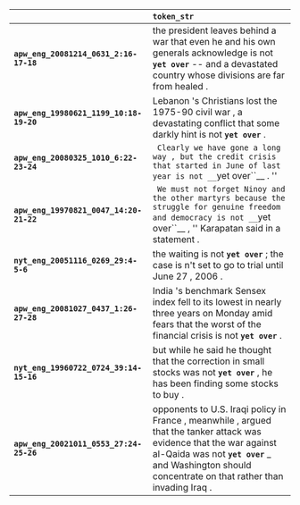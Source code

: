 |                                         | `token_str`                                                                                                                                                                                                                      |
|:----------------------------------------|:---------------------------------------------------------------------------------------------------------------------------------------------------------------------------------------------------------------------------------|
| **`apw_eng_20081214_0631_2:16-17-18`**  | the president leaves behind a war that even he and his own generals acknowledge is not __``yet over``__ -- and a devastated country whose divisions are far from healed .                                                        |
| **`apw_eng_19980621_1199_10:18-19-20`** | Lebanon 's Christians lost the 1975-90 civil war , a devastating conflict that some darkly hint is not __``yet over``__ .                                                                                                        |
| **`apw_eng_20080325_1010_6:22-23-24`**  | `` Clearly we have gone a long way , but the credit crisis that started in June of last year is not __``yet over``__ . ''                                                                                                        |
| **`apw_eng_19970821_0047_14:20-21-22`** | `` We must not forget Ninoy and the other martyrs because the struggle for genuine freedom and democracy is not __``yet over``__ , '' Karapatan said in a statement .                                                            |
| **`nyt_eng_20051116_0269_29:4-5-6`**    | the waiting is not __``yet over``__ ; the case is n't set to go to trial until June 27 , 2006 .                                                                                                                                  |
| **`apw_eng_20081027_0437_1:26-27-28`**  | India 's benchmark Sensex index fell to its lowest in nearly three years on Monday amid fears that the worst of the financial crisis is not __``yet over``__ .                                                                   |
| **`nyt_eng_19960722_0724_39:14-15-16`** | but while he said he thought that the correction in small stocks was not __``yet over``__ , he has been finding some stocks to buy .                                                                                             |
| **`apw_eng_20021011_0553_27:24-25-26`** | opponents to U.S. Iraqi policy in France , meanwhile , argued that the tanker attack was evidence that the war against al-Qaida was not __``yet over``__ _ and Washington should concentrate on that rather than invading Iraq . |